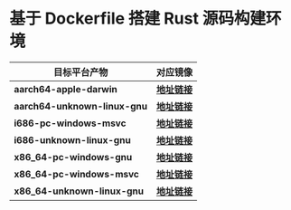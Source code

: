 # 基于 Dockerfile 搭建 Rust 源码构建环境

| 目标平台产物   | 对应镜像 |
| -------------- | ----------------------- |
| **aarch64-apple-darwin** | **[地址链接]()** |
| **aarch64-unknown-linux-gnu** | **[地址链接]()**        |
| **i686-pc-windows-msvc** | **[地址链接]()**    |
| **i686-unknown-linux-gnu** | **[地址链接]()**        |
| **x86_64-pc-windows-gnu** | **[地址链接]()**        |
| **x86_64-pc-windows-msvc** | **[地址链接]()**         |
| **x86_64-unknown-linux-gnu** | **[地址链接]()** |
